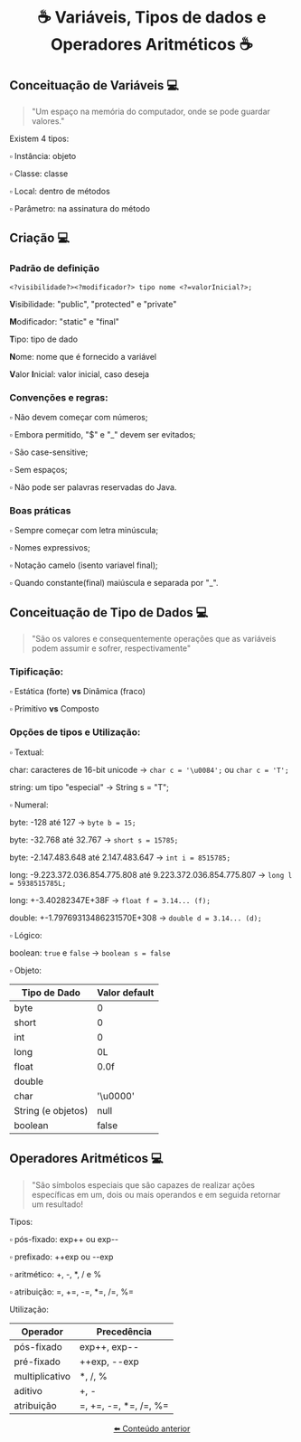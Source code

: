 # <p align="center"> ☕ Variáveis, Tipos de dados e Operadores Aritméticos ☕

  ## Conceituação de Variáveis 💻
  
  > "Um espaço na memória do computador, onde se pode guardar valores."
  
  Existem 4 tipos:
  
  ▫️ Instância: objeto
  
  ▫️ Classe: classe
  
  ▫️ Local: dentro de métodos
  
  ▫️ Parâmetro: na assinatura do método
  
  ## Criação 💻
  
  ### Padrão de definição
  
  `<?visibilidade?><?modificador?> tipo nome <?=valorInicial?>;`
  
  **V**isibilidade: "public", "protected" e "private"
  
  **M**odificador: "static" e "final"
  
  **T**ipo: tipo de dado
  
  **N**ome: nome que é fornecido a variável
  
  **V**alor **I**nicial: valor inicial, caso deseja
  
  ### Convenções e regras:
  
  ▫️ Não devem começar com números;
  
  ▫️ Embora permitido, "$" e "_" devem ser evitados;
  
  ▫️ São case-sensitive;
  
  ▫️ Sem espaços;
  
  ▫️ Não pode ser palavras reservadas do Java.
  
  ### Boas práticas
  
  ▫️ Sempre começar com letra minúscula;
  
  ▫️ Nomes expressivos;
  
  ▫️ Notação camelo (isento variavel final);
  
  ▫️ Quando constante(final) maiúscula e separada por "_".
  
  ## Conceituação de Tipo de Dados 💻
    
  > "São os valores e consequentemente operações que as variáveis podem assumir e sofrer, respectivamente"
    
  ### Tipificação:
    
  ▫️ Estática (forte) **vs** Dinâmica (fraco)
    
  ▫️ Primitivo **vs** Composto

  ### Opções de tipos e Utilização:
  
  ▫️ Textual:
  
  char: caracteres de 16-bit unicode -> `char c = '\u0084';` ou `char c = 'T';`
  
  string: um tipo "especial" -> String s = "T";
  
  ▫️ Numeral:
  
  byte: -128 até 127 -> `byte b = 15;`
  
  byte: -32.768 até 32.767 -> `short s = 15785;`
  
  byte: -2.147.483.648 até 2.147.483.647 -> `int i = 8515785;`
  
  long: -9.223.372.036.854.775.808 até 9.223.372.036.854.775.807 -> `long l = 5938515785L;`
  
  long: +-3.40282347E+38F -> `float f = 3.14... (f);`
  
  double: +-1.79769313486231570E+308 -> `double d = 3.14... (d);`
  
  ▫️ Lógico:
  
  boolean: `true` e `false` -> `boolean s = false`
  
  ▫️ Objeto:
  
  | Tipo de Dado | Valor default |
  | --- | --- | 
  | byte | 0 |
  | short | 0 |
  | int | 0 |
  | long | 0L |
  | float | 0.0f |
  | double | | 0.0d |
  | char | '\u0000' |
  | String (e objetos) | null |
  | boolean | false |
  
  
  ## Operadores Aritméticos 💻
  
  > "São símbolos especiais que são capazes de realizar ações específicas em um, dois ou mais operandos e em seguida retornar um resultado!
  
  Tipos:
  
  ▫️ pós-fixado: exp++ ou exp--
  
  ▫️ prefixado: ++exp ou --exp
  
  ▫️ aritmético: +, -, *, / e %
  
  ▫️ atribuição: =, +=, -=, *=, /=, %=
  
  Utilização:
  
  | Operador | Precedência |
  | --- | --- |
  | pós-fixado | exp++, exp-- |
  | pré-fixado | ++exp, --exp |
  | multiplicativo | *, /, % |
  | aditivo | +, - |
  | atribuição | =, +=, -=, *=, /=, %= |
  
  
  [<p align="center"> ⬅️ Conteúdo anterior](https://github.com/vitoriadevalois/java-developer-bootcamp/blob/main/conteudos/ecossistemajava.md)
